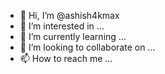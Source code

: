 - 👋 Hi, I’m @ashish4kmax
- 👀 I’m interested in ...
- 🌱 I’m currently learning ...
- 💞️ I’m looking to collaborate on ...
- 📫 How to reach me ...

<!---
ashish4kmax/ashish4kmax is a ✨ special ✨ repository because its `README.md` (this file) appears on your GitHub profile.
You can click the Preview link to take a look at your changes.
--->

